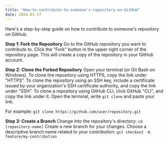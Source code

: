 ```yaml
---
title: "How-to-contribute-to-someone's-repository-on-GitHub"
date: 2024-01-17
---
```


Here's a step-by-step guide on how to contribute to someone's repository on GitHub.

**Step 1: Fork the Repository**
Go to the GitHub repository you want to contribute to.
Click the "Fork" button in the upper right corner of the repository page.
This will create a copy of the repository in your GitHub account.

**Step 2: Clone the Forked Repository**
Open your terminal (or Git Bash on Windows).
To clone the repository using HTTPS, copy the link under "HTTPS".
To clone the repository using an SSH key, include a certificate issued by your organization's SSH certificate authority, and copy the link under "SSH".
To clone a repository using GitHub CLI, click GitHub "CLI", and copy the link under it. 
Open the terminal, write `git clone` and paste your link.

For example: `git clone https://github.com/user/repository.git`

**Step 3: Create a Branch**
Change into the repository's directory:
`cd [repository-name]`
Create a new branch for your changes. Choose a descriptive branch name related to your contribution:
`git checkout -b feature/my-contribution`
